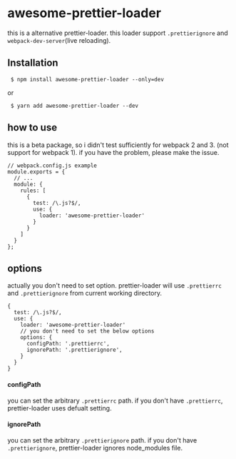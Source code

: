 # awesome-prettier-loader

this is a alternative prettier-loader. this loader support `.prettierignore` and `webpack-dev-server`(live reloading).

## Installation

```
 $ npm install awesome-prettier-loader --only=dev
```

or

```
 $ yarn add awesome-prettier-loader --dev
```

## how to use

this is a beta package, so i didn't test sufficiently for webpack 2 and 3.
(not support for webpack 1).
if you have the problem, please make the issue.

```
// webpack.config.js example
module.exports = {
  // ...
  module: {
    rules: [
      {
        test: /\.js?$/,
        use: {
          loader: 'awesome-prettier-loader'
        }
      }
    ]
  }
};
```

## options

actually you don't need to set option. prettier-loader will use `.prettierrc` and `.prettierignore` from current working directory.

```
{
  test: /\.js?$/,
  use: {
    loader: 'awesome-prettier-loader'
    // you don't need to set the below options
    options: {
      configPath: '.prettierrc',
      ignorePath: '.prettierignore',
    }
  }
}
```

#### configPath

you can set the arbitrary `.prettierrc` path. if you don't have `.prettierrc`, prettier-loader uses defualt setting.

#### ignorePath

you can set the arbitrary `.prettierignore` path. if you don't have `.prettierignore`, prettier-loader ignores node_modules file.
